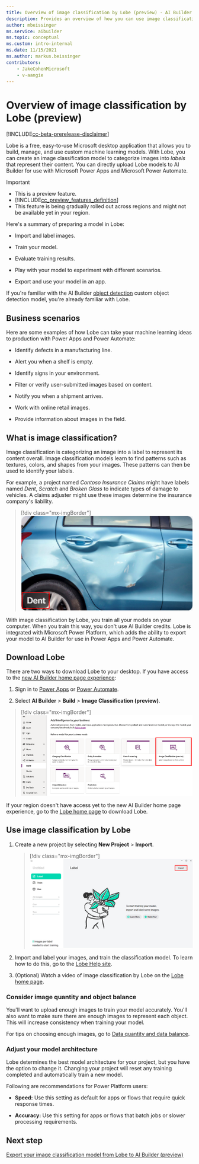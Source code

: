 ```yaml
---
title: Overview of image classification by Lobe (preview) - AI Builder | Microsoft Docs
description: Provides an overview of how you can use image classification models by Lobe in AI Builder to add intelligence to your apps.
author: mbeissinger
ms.service: aibuilder
ms.topic: conceptual
ms.custom: intro-internal
ms.date: 11/15/2021
ms.author: markus.beissinger
contributors:
    - JakeCohenMicrosoft
    - v-aangie
---
```


# Overview of  image classification by Lobe (preview)

[!INCLUDE[cc-beta-prerelease-disclaimer](./includes/cc-beta-prerelease-disclaimer.md)]

Lobe is a free, easy-to-use Microsoft desktop application that allows you to build, manage, and use custom machine learning models. With Lobe, you can create an image classification model to categorize images into *labels* that represent their content. You can directly upload Lobe models to AI Builder for use with Microsoft Power Apps and Microsoft Power Automate.

> [!IMPORTANT]
> - This is a preview feature.
> - [!INCLUDE[cc_preview_features_definition](includes/cc-preview-features-definition.md)]
> - This feature is being gradually rolled out across regions and might not be available yet in your region.

Here's a summary of preparing a model in Lobe:

- Import and label images.

- Train your model.

- Evaluate training results.

- Play with your model to experiment with different scenarios.

- Export and use your model in an app.

If you're familiar with the AI Builder [object detection](object-detection-overview.md) custom object detection model, you're already familiar with Lobe.

## Business scenarios

Here are some examples of how Lobe can take your machine learning ideas to production with Power Apps and Power Automate:

- Identify defects in a manufacturing line.

- Alert you when a shelf is empty.

- Identify signs in your environment.

- Filter or verify user-submitted images based on content.

- Notify you when a shipment arrives.

- Work with online retail images.

- Provide information about images in the field.

## What is image classification?

Image classification is categorizing an image into a label to represent its content overall. Image classification models learn to find patterns such as textures, colors, and shapes from your images. These patterns can then be used to identify your labels.

For example, a project named *Contoso Insurance Claims* might have labels named *Dent*, *Scratch* and *Broken Glass* to indicate types of damage to vehicles. A claims adjuster might use these images determine the insurance company's liability.

> [!div class="mx-imgBorder"]
> ![Screenshot of a car dent image in the vehicle label.](media/lobe-overview/dent.png "Car dent image in the vehicle label")

With image classification by Lobe, you train all your models on your computer. When you train this way, you don't use AI Builder credits. Lobe is integrated with Microsoft Power Platform, which adds the ability to export your model to AI Builder for use in Power Apps and Power Automate.

## Download Lobe

There are two ways to download Lobe to your desktop. If you have access to the [new AI Builder home page experience](model-types.md#new-home-page-for-ai-builder):

1. Sign in to [Power Apps](https://make.powerapps.com) or [Power Automate](https://flow.microsoft.com/).

1. Select **AI Builder** > **Build** > **Image Classification (preview)**.

> [!div class="mx-imgBorder"]
> ![Screenshot of Image Classification (preview).](media/lobe-overview/lobe-tile.png "Image Classification (preview)")

If your region doesn't have access yet to the new AI Builder home page experience, go to the [Lobe home page](https://www.lobe.ai/) to download Lobe.

## Use image classification by Lobe

1. Create a new project by selecting **New Project** > **Import**.

    > [!div class="mx-imgBorder"]
    > ![Screenshot of Lobe import screen.](media/lobe-overview/lobe-splash.png "Lobe import screen")

1. Import and label your images, and train the classification model. To learn how to do this, go to the [Lobe Help site](https://www.lobe.ai/docs/welcome/welcome).

1. (Optional) Watch a video of image classification by Lobe on the [Lobe home page](https://www.lobe.ai/).

### Consider image quantity and object balance

You'll want to upload enough images to train your model accurately. You'll also want to make sure there are enough images to represent each object.
This will increase consistency when training your model.

For tips on choosing enough images, go to [Data quantity and data balance](collect-images.md#data-quantity-and-data-balance).

### Adjust your model architecture

Lobe determines the best model architecture for your project, but you have the option to change it. Changing your project will reset any training completed and automatically train a new model.

Following are recommendations for Power Platform users:

- **Speed:** Use this setting as default for apps or flows that require quick response times.

- **Accuracy:** Use this setting for apps or flows that batch jobs or slower processing requirements.

## Next step

[Export your image classification model from Lobe to AI Builder (preview)](lobe-export.md)